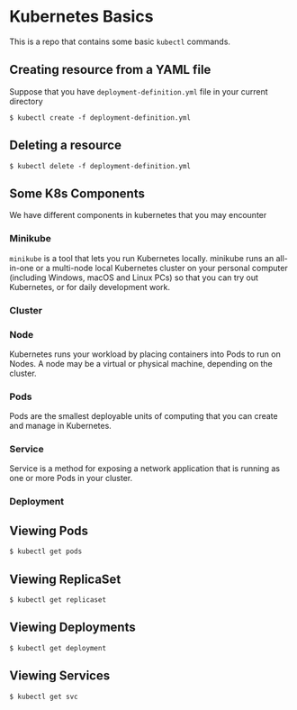 # Kubernetes Basics
This is a repo that contains some basic ````kubectl```` commands.
## Creating resource from a YAML file
Suppose that you have ````deployment-definition.yml```` file in your current directory <br>
````
$ kubectl create -f deployment-definition.yml
````
## Deleting a resource
````
$ kubectl delete -f deployment-definition.yml
````
## Some K8s Components
We have different components in kubernetes that you may encounter
### Minikube
````minikube```` is a tool that lets you run Kubernetes locally. minikube runs an all-in-one or a multi-node local Kubernetes cluster on your personal computer (including Windows, macOS and Linux PCs) so that you can try out Kubernetes, or for daily development work.
### Cluster

### Node
Kubernetes runs your workload by placing containers into Pods to run on Nodes. A node may be a virtual or physical machine, depending on the cluster.
### Pods
Pods are the smallest deployable units of computing that you can create and manage in Kubernetes.
### Service
Service is a method for exposing a network application that is running as one or more Pods in your cluster.
### Deployment

## Viewing Pods
````
$ kubectl get pods
````
## Viewing ReplicaSet
````
$ kubectl get replicaset
````
## Viewing Deployments
````
$ kubectl get deployment
````
## Viewing Services
````
$ kubectl get svc
````

